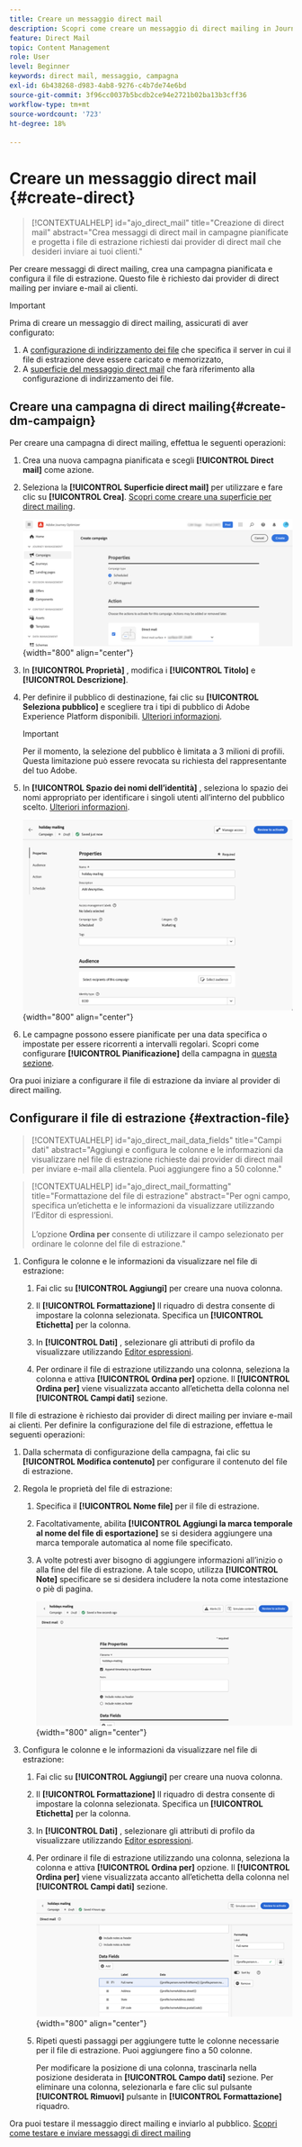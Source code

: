 ```yaml
---
title: Creare un messaggio direct mail
description: Scopri come creare un messaggio di direct mailing in Journey Optimizer
feature: Direct Mail
topic: Content Management
role: User
level: Beginner
keywords: direct mail, messaggio, campagna
exl-id: 6b438268-d983-4ab8-9276-c4b7de74e6bd
source-git-commit: 3f96cc0037b5bcdb2ce94e2721b02ba13b3cff36
workflow-type: tm+mt
source-wordcount: '723'
ht-degree: 18%

---
```


# Creare un messaggio direct mail {#create-direct}

>[!CONTEXTUALHELP]
>id="ajo_direct_mail"
>title="Creazione di direct mail"
>abstract="Crea messaggi di direct mail in campagne pianificate e progetta i file di estrazione richiesti dai provider di direct mail che desideri inviare ai tuoi clienti."

Per creare messaggi di direct mailing, crea una campagna pianificata e configura il file di estrazione. Questo file è richiesto dai provider di direct mailing per inviare e-mail ai clienti.

>[!IMPORTANT]
>
>Prima di creare un messaggio di direct mailing, assicurati di aver configurato:
>
>1. A [configurazione di indirizzamento dei file](../direct-mail/direct-mail-configuration.md#file-routing-configuration) che specifica il server in cui il file di estrazione deve essere caricato e memorizzato,
>1. A [superficie del messaggio direct mail](../direct-mail/direct-mail-configuration.md#direct-mail-surface) che farà riferimento alla configurazione di indirizzamento dei file.


## Creare una campagna di direct mailing{#create-dm-campaign}

Per creare una campagna di direct mailing, effettua le seguenti operazioni:

1. Crea una nuova campagna pianificata e scegli **[!UICONTROL Direct mail]** come azione.

1. Seleziona la **[!UICONTROL Superficie direct mail]** per utilizzare e fare clic su **[!UICONTROL Crea]**. [Scopri come creare una superficie per direct mailing](direct-mail-configuration.md#direct-mail-surface).

   ![](assets/direct-mail-campaign.png){width="800" align="center"}

1. In **[!UICONTROL Proprietà]** , modifica i **[!UICONTROL Titolo]** e **[!UICONTROL Descrizione]**.

1. Per definire il pubblico di destinazione, fai clic su **[!UICONTROL Seleziona pubblico]** e scegliere tra i tipi di pubblico di Adobe Experience Platform disponibili. [Ulteriori informazioni](../audience/about-audiences.md).

   >[!IMPORTANT]
   >
   >Per il momento, la selezione del pubblico è limitata a 3 milioni di profili. Questa limitazione può essere revocata su richiesta del rappresentante del tuo Adobe.

1. In **[!UICONTROL Spazio dei nomi dell’identità]** , seleziona lo spazio dei nomi appropriato per identificare i singoli utenti all’interno del pubblico scelto. [Ulteriori informazioni](../event/about-creating.md#select-the-namespace).

   ![](assets/direct-mail-campaign-properties.png){width="800" align="center"}

1. Le campagne possono essere pianificate per una data specifica o impostate per essere ricorrenti a intervalli regolari. Scopri come configurare **[!UICONTROL Pianificazione]** della campagna in [questa sezione](../campaigns/create-campaign.md#schedule).

Ora puoi iniziare a configurare il file di estrazione da inviare al provider di direct mailing.

## Configurare il file di estrazione {#extraction-file}

>[!CONTEXTUALHELP]
>id="ajo_direct_mail_data_fields"
>title="Campi dati"
>abstract="Aggiungi e configura le colonne e le informazioni da visualizzare nel file di estrazione richieste dai provider di direct mail per inviare e-mail alla clientela. Puoi aggiungere fino a 50 colonne."

>[!CONTEXTUALHELP]
>id="ajo_direct_mail_formatting"
>title="Formattazione del file di estrazione"
>abstract="Per ogni campo, specifica un’etichetta e le informazioni da visualizzare utilizzando l’Editor di espressioni. <br/><br/> L’opzione <b>Ordina per</b> consente di utilizzare il campo selezionato per ordinare le colonne del file di estrazione."

1. Configura le colonne e le informazioni da visualizzare nel file di estrazione:

   1. Fai clic su **[!UICONTROL Aggiungi]** per creare una nuova colonna.

   1. Il **[!UICONTROL Formattazione]** Il riquadro di destra consente di impostare la colonna selezionata. Specifica un **[!UICONTROL Etichetta]** per la colonna.

   1. In **[!UICONTROL Dati]** , selezionare gli attributi di profilo da visualizzare utilizzando [Editor espressioni](../personalization/personalization-build-expressions.md).

   1. Per ordinare il file di estrazione utilizzando una colonna, seleziona la colonna e attiva **[!UICONTROL Ordina per]** opzione. Il **[!UICONTROL Ordina per]** viene visualizzata accanto all’etichetta della colonna nel **[!UICONTROL Campi dati]** sezione.







Il file di estrazione è richiesto dai provider di direct mailing per inviare e-mail ai clienti. Per definire la configurazione del file di estrazione, effettua le seguenti operazioni:

1. Dalla schermata di configurazione della campagna, fai clic su **[!UICONTROL Modifica contenuto]** per configurare il contenuto del file di estrazione.

1. Regola le proprietà del file di estrazione:

   1. Specifica il **[!UICONTROL Nome file]** per il file di estrazione.

   1. Facoltativamente, abilita **[!UICONTROL Aggiungi la marca temporale al nome del file di esportazione]** se si desidera aggiungere una marca temporale automatica al nome file specificato.

   1. A volte potresti aver bisogno di aggiungere informazioni all’inizio o alla fine del file di estrazione. A tale scopo, utilizza **[!UICONTROL Note]** specificare se si desidera includere la nota come intestazione o piè di pagina.

      ![](assets/direct-mail-properties.png){width="800" align="center"}

1. Configura le colonne e le informazioni da visualizzare nel file di estrazione:

   1. Fai clic su **[!UICONTROL Aggiungi]** per creare una nuova colonna.

   1. Il **[!UICONTROL Formattazione]** Il riquadro di destra consente di impostare la colonna selezionata. Specifica un **[!UICONTROL Etichetta]** per la colonna.

   1. In **[!UICONTROL Dati]** , selezionare gli attributi di profilo da visualizzare utilizzando [Editor espressioni](../personalization/personalization-build-expressions.md).

   1. Per ordinare il file di estrazione utilizzando una colonna, seleziona la colonna e attiva **[!UICONTROL Ordina per]** opzione. Il **[!UICONTROL Ordina per]** viene visualizzata accanto all’etichetta della colonna nel **[!UICONTROL Campi dati]** sezione.

      ![](assets/direct-mail-content.png){width="800" align="center"}

   1. Ripeti questi passaggi per aggiungere tutte le colonne necessarie per il file di estrazione. Puoi aggiungere fino a 50 colonne.

      Per modificare la posizione di una colonna, trascinarla nella posizione desiderata in **[!UICONTROL Campo dati]** sezione. Per eliminare una colonna, selezionarla e fare clic sul pulsante **[!UICONTROL Rimuovi]** pulsante in **[!UICONTROL Formattazione]** riquadro.

Ora puoi testare il messaggio direct mailing e inviarlo al pubblico. [Scopri come testare e inviare messaggi di direct mailing](test-send-direct-mail.md)

